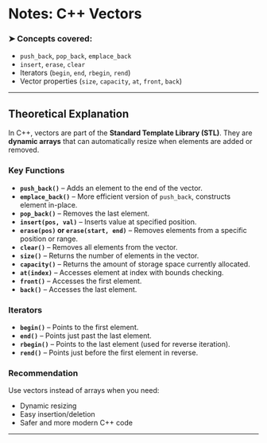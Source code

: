 # Notes: C++ Vectors

### ➤ Concepts covered:
- `push_back`, `pop_back`, `emplace_back`
- `insert`, `erase`, `clear`
- Iterators (`begin`, `end`, `rbegin`, `rend`)
- Vector properties (`size`, `capacity`, `at`, `front`, `back`)

---

## Theoretical Explanation

In C++, vectors are part of the **Standard Template Library (STL)**. They are **dynamic arrays** that can automatically resize when elements are added or removed.

### Key Functions
- **`push_back()`** – Adds an element to the end of the vector.
- **`emplace_back()`** – More efficient version of `push_back`, constructs element in-place.
- **`pop_back()`** – Removes the last element.
- **`insert(pos, val)`** – Inserts value at specified position.
- **`erase(pos)` or `erase(start, end)`** – Removes elements from a specific position or range.
- **`clear()`** – Removes all elements from the vector.
- **`size()`** – Returns the number of elements in the vector.
- **`capacity()`** – Returns the amount of storage space currently allocated.
- **`at(index)`** – Accesses element at index with bounds checking.
- **`front()`** – Accesses the first element.
- **`back()`** – Accesses the last element.

### Iterators
- **`begin()`** – Points to the first element.
- **`end()`** – Points just past the last element.
- **`rbegin()`** – Points to the last element (used for reverse iteration).
- **`rend()`** – Points just before the first element in reverse.

### Recommendation
Use vectors instead of arrays when you need:
- Dynamic resizing
- Easy insertion/deletion
- Safer and more modern C++ code

---
